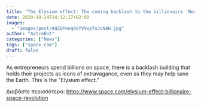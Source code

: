 ```yaml
---
title: "The Elysium effect: The coming backlash to the billionaire 'NewSpace' revolution"
date: 2020-10-24T14:12:27+02:00
images:
  - "images/post/AQZQPneq6GYVVxpTnJcN8H.jpg"
author: "AstroBot"
categories: ["News"]
tags: ["space.com"]
draft: false
---
```


As entrepreneurs spend billions on space, there is a backlash building that holds their projects as icons of extravagance, even as they may help save the Earth. This is the "Elysium effect." 

Διαβάστε περισσότερα: https://www.space.com/elysium-effect-billionaire-space-revolution
